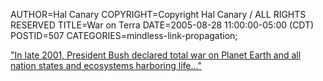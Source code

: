 AUTHOR=Hal Canary
COPYRIGHT=Copyright Hal Canary / ALL RIGHTS RESERVED
TITLE=War on Terra
DATE=2005-08-28 11:00:00-05:00 (CDT)
POSTID=507
CATEGORIES=mindless-link-propagation;

["In late 2001, President Bush declared total war on Planet Earth and all nation states and ecosystems harboring life..."](http://uncyclopedia.org/wiki/War_on_Terra)
